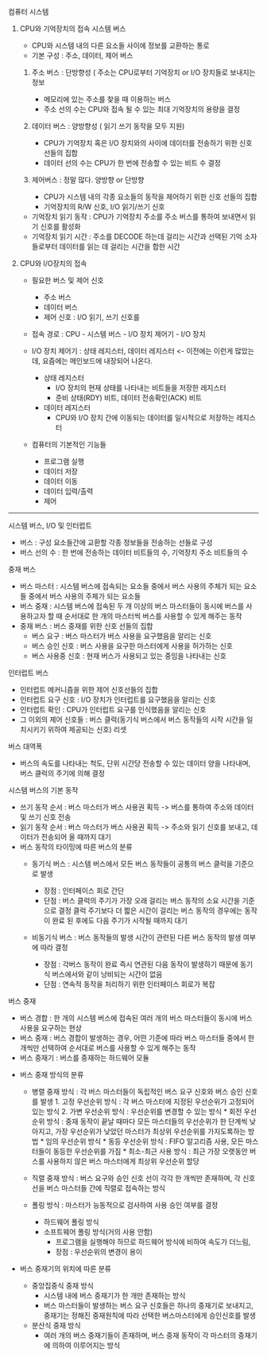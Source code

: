 컴퓨터 시스템

1. CPU와 기억장치의 접속
   시스템 버스
      - CPU와 시스템 내의 다른 요소들 사이에 정보를 교환하는 통로
      - 기본 구성 : 주소, 데이터, 제어 버스

   1) 주소 버스 : 단방향성 ( 주소는 CPU로부터 기억장치 or I/O 장치들로 보내지는 정보
      - 메모리에 있는 주소를 찾을 때 이용하는 버스
      - 주소 선의 수는 CPU와 접속 될 수 있는 최대 기억장치의 용량을 결정
         
   2) 데이터 버스 : 양방향성 ( 읽기 쓰기 동작을 모두 지원)
      - CPU가 기억장치 혹은 I/O 장치와의 사이에 데이터를 전송하기 위한 신호 선들의 집합
      - 데이터 선의 수는 CPU가 한 번에 전송할 수 있는 비트 수 결정
      
   3) 제어버스 : 정말 많다. 양방향 or 단방향
      - CPU가 시스템 내의 각종 요소들의 동작을 제어하기 위한 신호 선들의 집합
      - 기억장치의 R/W 신호, I/O 읽기/쓰기 신호
      
   * 기억장치 읽기 동작 : CPU가 기억장치 주소를 주소 버스를 통하여 보내면서 읽기 신호를 활성화
   * 기억장치 읽기 시간 : 주소를 DECODE 하는데 걸리는 시간과 선택된 기억 소자들로부터
                데이터를 읽는 데 걸리는 시간을 합한 시간
   
2. CPU와 I/O장치의 접속
   * 필요한 버스 및 제어 신호
      - 주소 버스
      - 데이터 버스
      - 제어 신호 : I/O 읽기, 쓰기 신호를
   * 접속 경로 : CPU - 시스템 버스 - I/O 장치 제어기 - I/O 장치
   
   
   * I/O 장치 제어기 : 상태 레지스터, 데이터 레지스터 <- 이전에는 이런게 많았는데, 요즘에는 메인보드에 내장되어 나온다.
      * 상태 레지스터
         - I/O 장치의 현재 상태를 나타내는 비트들을 저장한 레지스터
         - 준비 상태(RDY) 비트, 데이터 전송확인(ACK) 비트
      * 데이터 레지스터
         - CPU와 I/O 장치 간에 이동되는 데이터를 일시적으로 저장하는 레지스터
   
   * 컴퓨터의 기본적인 기능들
      - 프로그램 실행
      - 데이터 저장
      - 데이터 이동
      - 데이터 입력/출력
      - 제어
      

      
----------
시스템 버스, I/O 및 인터럽트

- 버스 : 구성 요소들간에 교환할 각종 정보들을 전송하는 선들로 구성
- 버스 선의 수 : 한 번에 전송하는 데이터 비트들의 수, 기억장치 주소 비트들의 수

중재 버스
   - 버스 마스터 : 시스템 버스에 접속되는 요소들 중에서 버스 사용의 주체가 되는 요소들 중에서 버스 사용의
            주체가 되는 요소들
   - 버스 중재 : 시스템 버스에 접속된 두 개 이상의 버스 마스터들이 동시에 버스를 사용하고자 할 때 순서대로
            한 개의 마스터씩 버스를 사용할 수 있게 해주는 동작
   - 중재 버스 : 버스 중재를 위한 신호 선들의 집합
      * 버스 요구 : 버스 마스터가 버스 사용을 요구했음을 알리는 신호
      * 버스 승인 신호 : 버스 사용을 요구한 마스터에게 사용을 허가하는 신호
      * 버스 사용중 신호 : 현재 버스가 사용되고 있는 중임을 나타내는 신호

인터럽트 버스
   - 인터럽트 메커니즘을 위한 제어 신호선들의 집합
   - 인터럽트 요구 신호 : I/O 장치가 인터럽트를 요구했음을 알리는 신호
   - 인터럽트 확인 : CPU가 인터럽트 요구를 인식했음을 알리는 신호
   - 그 이외의 제어 신호들 : 버스 클럭(동기식 버스에서 버스 동작들의 시작 시간을 일치시키기 위하여 제공되는 신호)
                      리셋


버스 대역폭
   - 버스의 속도를 나타내는 척도, 단위 시간당 전송할 수 있는 데이터 양을 나타내며, 버스 클럭의 주기에 의해 결정

시스템 버스의 기본 동작
   - 쓰기 동작 순서 : 버스 마스터가 버스 사용권 획득 -> 버스를 통하여 주소와 데이터 및 쓰기 신호 전송
   - 읽기 동작 순서 : 버스 마스터가 버스 사용권 획득 -> 주소와 읽기 신호를 보내고, 데이터가 전송되어 올 때까지 대기
   - 버스 동작의 타이밍에 따른 버스의 분류
      * 동기식 버스 : 시스템 버스에서 모든 버스 동작들이 공통의 버스 클럭을 기준으로 발생
         - 장점 : 인터페이스 회로 간단
         - 단점 : 버스 클럭의 주기가 가장 오래 걸리는 버스 동작의 소요 시간을 기준으로 결정
               클럭 주기보다 더 짧은 시간이 걸리는 버스 동작의 경우에는 동작이 완료 된 후에도
               다음 주기가 시작될 때까지 대기
               
      * 비동기식 버스 : 버스 동작들의 발생 시간이 관련된 다른 버스 동작의 발생 여부에 따라 결정
         - 장점 : 각버스 동작이 완료 즉시 연관된 다음 동작이 발생하기 때문에 동기식 버스에서와 같이
               낭비되는 시간이 없음
         - 단점 : 연속적 동작을 처리하기 위한 인터페이스 회로가 복잡

버스 중재
   - 버스 경합 : 한 개의 시스템 버스에 접속된 여러 개의 버스 마스터들이 동시에 버스 사용을 요구하는 현상
   - 버스 중재 : 버스 경합이 발생하는 경우, 어떤 기준에 따라 버스 마스터들 중에서 한 개씩만 선택하여 순서대로
            버스를 사용할 수 있게 해주는 동작
   - 버스 중재기 : 버스를 중재하는 하드웨어 모듈

   
   * 버스 중재 방식의 분류
      - 병렬 중재 방식 : 각 버스 마스터들이 독립적인 버스 요구 신호와 버스 승인 신호를 발생
            1. 고정 우선순위 방식 : 각 버스 마스터에 지정된 우선순위가 고정되어 있는 방식
            2. 가변 우선순위 방식 : 우선순위를 변경할 수 있는 방식
               * 회전 우선순위 방식 : 중재 동작이 끝날 때마다 모든 마스터들의 우선순위가 한 단계씩 낮아지고,
                           가장 우선순위가 낮았던 마스터가 최상위 우선순위를 가지도록하는 방법
               * 임의 우선순위 방식
               * 동등 우선순위 방식 : FIFO 알고리즘 사용, 모든 마스터들이 동등한 우선순위를 가짐
               * 최소-최근 사용 방식 : 최근 가장 오랫동안 버스를 사용하지 않은 버스 마스터에게 최상위 우선순위 할당
      - 직렬 중재 방식 : 버스 요구와 승인 신호 선이 각각 한 개씩만 존재하며, 각 신호 선을
                  버스 마스터들 간에 직렬로 접속하는 방식
      
      - 폴링 방식 : 마스터가 능동적으로 검사하여 사용 승인 여부를 결정
         * 하드웨어 폴링 방식
         * 소프트웨어 폴링 방식(거의 사용 안함)
            - 프로그램을 실행해야 하므로 하드웨어 방식에 비하여 속도가 더느림,
            - 장점 : 우선순위의 변경이 용이
   
   * 버스 중재기의 위치에 따른 분류
      - 중앙집중식 중재 방식
         * 시스템 내에 버스 중재기가 한 개만 존재하는 방식
         * 버스 마스터들이 발생하는 버스 요구 신호들은 하나의 중재기로 보내지고,
          중재기는 정해진 중재원칙에 따라 선택한 버스마스터에게 승인신호를 발생
      - 분산식 중재 방식
         * 여러 개의 버스 중재기들이 존재하며, 버스 중재 동작이 각 마스터의 중재기에 의하여 이루어지는 방식
         
   
   
   
   